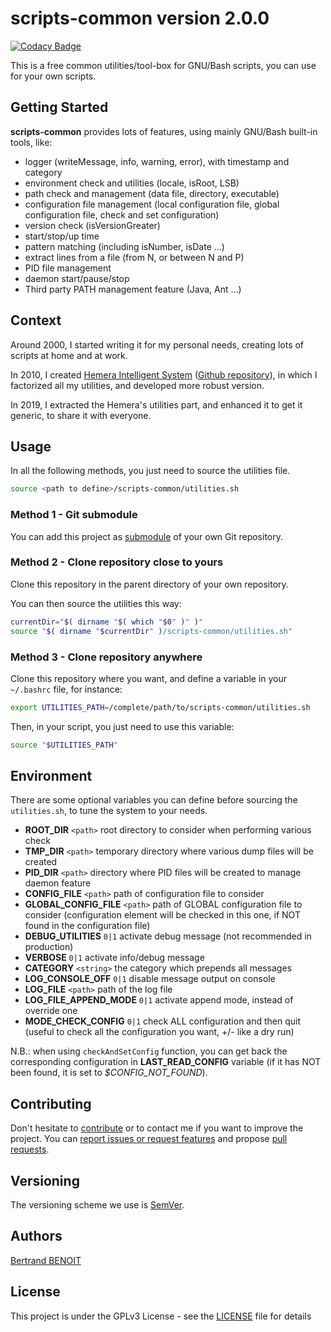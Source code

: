 # scripts-common version 2.0.0
[![Codacy Badge](https://api.codacy.com/project/badge/Grade/f61fd4ae962a42dd93cca6de29ac8c1d)](https://www.codacy.com/app/bertrand-benoit/scripts-common?utm_source=github.com&amp;utm_medium=referral&amp;utm_content=bertrand-benoit/scripts-common&amp;utm_campaign=Badge_Grade)

This is a free common utilities/tool-box for GNU/Bash scripts, you can use for your own scripts.

## Getting Started
**scripts-common** provides lots of features, using mainly GNU/Bash built-in tools, like:
-   logger (writeMessage, info, warning, error), with timestamp and category
-   environment check and utilities (locale, isRoot, LSB)
-   path check and management (data file, directory, executable)
-   configuration file management (local configuration file, global configuration file, check and set configuration)
-   version check (isVersionGreater)
-   start/stop/up time
-   pattern matching (including isNumber, isDate ...)
-   extract lines from a file (from N, or between N and P)
-   PID file management
-   daemon start/pause/stop
-   Third party PATH management feature (Java, Ant ...)

## Context
Around 2000, I started writing it for my personal needs, creating lots of scripts at home and at work.

In 2010, I created [Hemera Intelligent System](http://hemerais.bertrand-benoit.net/doc/index.php?title=Hemera:QuickStart) ([Github repository](https://github.com/bertrand-benoit/hemerais)), in which I factorized all my utilities, and developed more robust version.

In 2019, I extracted the Hemera's utilities part, and enhanced it to get it generic, to share it with everyone.

## Usage
In all the following methods, you just need to source the utilities file.
```bash
source <path to define>/scripts-common/utilities.sh
```

### Method 1 - Git submodule
You can add this project as [submodule](https://git-scm.com/book/en/v2/Git-Tools-Submodules) of your own Git repository.

### Method 2 - Clone repository close to yours
Clone this repository in the parent directory of your own repository.

You can then source the utilities this way:
```bash
currentDir="$( dirname "$( which "$0" )" )"
source "$( dirname "$currentDir" )/scripts-common/utilities.sh"
```

### Method 3 - Clone repository anywhere
Clone this repository where you want, and define a variable in your `~/.bashrc` file, for instance:
```bash
export UTILITIES_PATH=/complete/path/to/scripts-common/utilities.sh
```

Then, in your script, you just need to use this variable:
```bash
source "$UTILITIES_PATH"
```

## Environment
There are some optional variables you can define before sourcing the `utilities.sh`, to tune the system to your needs.

-   **ROOT_DIR**           `<path>`  root directory to consider when performing various check
-   **TMP_DIR**            `<path>`  temporary directory where various dump files will be created
-   **PID_DIR**            `<path>`  directory where PID files will be created to manage daemon feature
-   **CONFIG_FILE**        `<path>`  path of configuration file to consider
-   **GLOBAL_CONFIG_FILE** `<path>`  path of GLOBAL configuration file to consider (configuration element will be checked in this one, if NOT found in the configuration file)
-   **DEBUG_UTILITIES**              `0|1`  activate debug message (not recommended in production)
-   **VERBOSE**                      `0|1`  activate info/debug message
-   **CATEGORY**                 `<string>` the category which prepends all messages
-   **LOG_CONSOLE_OFF**              `0|1`  disable message output on console
-   **LOG_FILE**                   `<path>` path of the log file
-   **LOG_FILE_APPEND_MODE**         `0|1`  activate append mode, instead of override one
-   **MODE_CHECK_CONFIG**   `0|1`  check ALL configuration and then quit (useful to check all the configuration you want, +/- like a dry run)

N.B.: when using `checkAndSetConfig` function, you can get back the corresponding configuration in **LAST_READ_CONFIG** variable (if it has NOT been found, it is set to *$CONFIG_NOT_FOUND*).

## Contributing
Don't hesitate to [contribute](https://opensource.guide/how-to-contribute/) or to contact me if you want to improve the project.
You can [report issues or request features](https://github.com/bertrand-benoit/scripts-common/issues) and propose [pull requests](https://github.com/bertrand-benoit/scripts-common/pulls).

## Versioning
The versioning scheme we use is [SemVer](http://semver.org/).

## Authors
[Bertrand BENOIT](mailto:contact@bertrand-benoit.net)

## License
This project is under the GPLv3 License - see the [LICENSE](LICENSE) file for details
